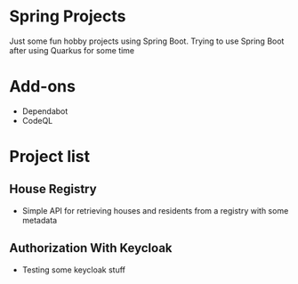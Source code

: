# Spring Projects
Just some fun hobby projects using Spring Boot. Trying to use Spring Boot after using Quarkus for some time

# Add-ons
- Dependabot
- CodeQL

# Project list

## House Registry
- Simple API for retrieving houses and residents from a registry with some metadata

## Authorization With Keycloak
- Testing some keycloak stuff
